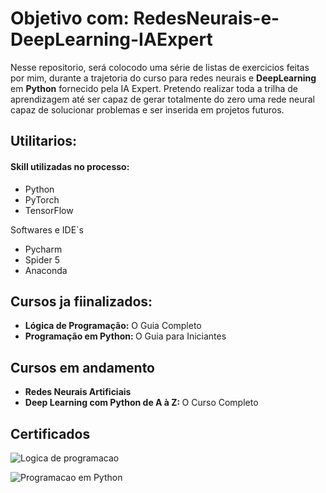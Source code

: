 <h1> Objetivo com: RedesNeurais-e-DeepLearning-IAExpert </h1>
Nesse repositorio, será colocodo uma série de listas de exercicios feitas por mim, durante a trajetoria do curso para redes neurais e <strong>DeepLearning</strong> em <strong>Python</strong> fornecido pela IA Expert.
Pretendo realizar toda a trilha de aprendizagem até ser capaz de gerar totalmente do zero uma rede neural capaz de solucionar problemas e ser inserida em projetos futuros.

<h2> Utilitarios:</h2>

<h4>Skill utilizadas no processo: </h4>
<ul>
  <li> Python </li>
  <li> PyTorch </li>
  <li> TensorFlow </li>
</ul

<h4>Softwares e IDE`s</h4>
<ul>
  <li> Pycharm </li>
  <li> Spider 5 </li>
  <li> Anaconda </li>
</ul>

<h2> Cursos ja fiinalizados: </h2>
<ul>
  <li> <strong> Lógica de Programação:</strong> O Guia Completo </li>
  <li> <strong> Programação em Python: </strong> O Guia para Iniciantes </li>
</ul>

<h2> Cursos em andamento </h2>
<ul>
  <li> <strong> Redes Neurais Artificiais </strong> </li>
  <li> <strong> Deep Learning com Python de A à Z: </strong> O Curso Completo </li>
</ul>

<h2> Certificados </h2>

![Logica de programacao](https://github.com/LordbaironBR/RedesNeurais-e-DeepLearning-IAExpert/assets/72357996/2257922d-98b1-43fc-be84-efc3efb02a0e)

![Programacao em Python](https://github.com/LordbaironBR/RedesNeurais-e-DeepLearning-IAExpert/assets/72357996/a24843bb-b5ff-4491-b20d-b504a24e7d53)




